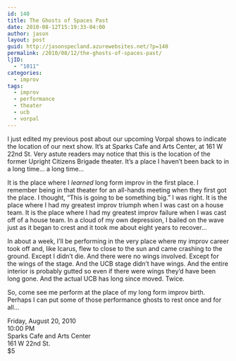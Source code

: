```yaml
---
id: 140
title: The Ghosts of Spaces Past
date: 2010-08-12T15:19:33-04:00
author: jason
layout: post
guid: http://jasonspecland.azurewebsites.net/?p=140
permalink: /2010/08/12/the-ghosts-of-spaces-past/
ljID:
  - "1011"
categories:
  - improv
tags:
  - improv
  - performance
  - theater
  - ucb
  - vorpal
---
```

I just edited my previous post about our upcoming Vorpal shows to indicate the location of our next show. It&#8217;s at Sparks Cafe and Arts Center, at 161 W 22nd St. Very astute readers may notice that this is the location of the former Upright Citizens Brigade theater. It&#8217;s a place I haven&#8217;t been back to in a long time&#8230; a long time&#8230;

It is the place where I _learned_ long form improv in the first place. I remember being in that theater for an all-hands meeting when they first got the place. I thought, &#8220;This is going to be something big.&#8221; I was right. It is the place where I had my greatest improv triumph when I was cast on a house team. It is the place where I had my greatest improv failure when I was cast off of a house team. In a cloud of my own depression, I bailed on the wave just as it began to crest and it took me about eight years to recover&#8230;

In about a week, I&#8217;ll be performing in the very place where my improv career took off and, like Icarus, flew to close to the sun and came crashing to the ground. Except I didn&#8217;t die. And there were no wings involved. Except for the wings of the stage. And the UCB stage didn&#8217;t have wings. And the entire interior is probably gutted so even if there were wings they&#8217;d have been long gone. And the actual UCB has long since moved. Twice.

So, come see me perform at the place of my long form improv birth. Perhaps I can put some of those performance ghosts to rest once and for all&#8230;

Friday, August 20, 2010  
10:00 PM  
Sparks Cafe and Arts Center  
161 W 22nd St.  
$5